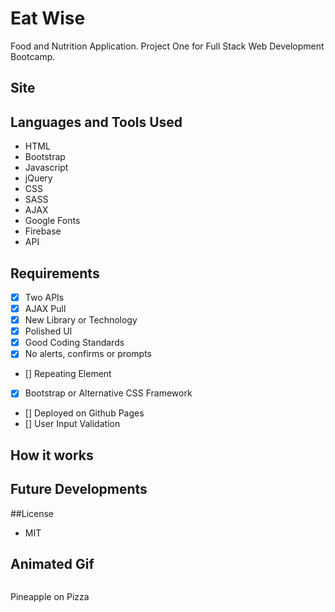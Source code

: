 # Eat Wise
Food and Nutrition Application. Project One for Full Stack Web Development Bootcamp.

## Site

## Languages and Tools Used
* HTML
* Bootstrap
* Javascript
* jQuery
* CSS
* SASS
* AJAX
* Google Fonts
* Firebase
* API

## Requirements
- [x] Two APIs
- [x] AJAX Pull
- [x] New Library or Technology
- [x] Polished UI
- [x] Good Coding Standards
- [x] No alerts, confirms or prompts
- [] Repeating Element
- [x] Bootstrap or Alternative CSS Framework
- [] Deployed on Github Pages
- [] User Input Validation

## How it works

## Future Developments

##License
* MIT

## Animated Gif
![]()

Pineapple on Pizza
